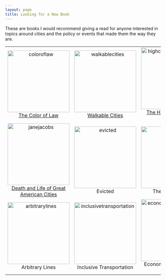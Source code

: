 ```yaml
---
layout: page
title: Looking for a New Book
---
```


These are books I would recommend giving a read for anyone interested in topics around cities and the policy or events that made them the way they are.

| | | |
|:-------------------------:|:-------------------------:|:-------------------------:|
|<img width="200" alt="coloroflaw" src="https://upload.wikimedia.org/wikipedia/en/4/4e/The_Color_of_Law_%28book_cover%29.jpg?20210727215704">  [The Color of Law](https://en.wikipedia.org/wiki/The_Color_of_Law) |  <img width="200" alt="walkablecities" src="https://books.google.com/books/content?id=DM8AsqteissC&printsec=frontcover&img=1&zoom=1&edge=curl&imgtk=AFLRE72zrxmt2-Cx3hTpHFDK_IEIt_QFXkLaxwtnVN2VM-wPhvqaEbZTRSBn-X1toUgNFsIZt3emgfE1iyqPpPE1OOBkvz0SW8LvamIMB-j6rE2QX-kFYvYmlvdZtdkklCAYinTa1hg5"> [Walkable Cities](https://books.google.com/books/about/Walkable_City.html?id=DM8AsqteissC&source=kp_book_description) |<img width="200" alt="highcostof freeparking" src="https://upload.wikimedia.org/wikipedia/en/3/3e/The_High_Cost_of_Free_Parking.jpg"> [The High Cost of Free Parking](https://en.wikipedia.org/wiki/The_High_Cost_of_Free_Parking)|
|<img width="200" alt="janejacobs" src="https://upload.wikimedia.org/wikipedia/commons/2/21/DeathAndLife.JPG"> [Death and Life of Great American Cities](https://en.wikipedia.org/wiki/The_Death_and_Life_of_Great_American_Cities) |  <img width="200" alt="evicted" src="https://upload.wikimedia.org/wikipedia/en/1/1c/Evicted_%28Matthew_Desmond%29.png"> Evicted |<img width="200" alt="dividedcity" src="https://islandpress.org/files/9781610917810.jpg"> The Divided City|
|<img width="200" alt="arbitrarylines" src="https://books.google.com/books/publisher/content?id=WWlnEAAAQBAJ&printsec=frontcover&img=1&zoom=1&edge=curl&imgtk=AFLRE71m0q_NAblZ-_-oL-n7lLP_-dm1Qwa1YxKiXj2c_nZYJ3Kz6f96_XsC4KLG9r03DV-axH54wXU3uR08x7O8PO2AckJQYuxMnYnHAWxAmvJAF3cXMZdjHT3ws9dthuhPLw8WkZzi"> Arbitrary Lines |  <img width="200" alt="inclusivetransportation" src="https://islandpress.org/files/9781642832099.jpg"> Inclusive Transportation |<img width="200" alt="economicsofgoodandevil" src="https://images-us.bookshop.org/ingram/9780199322183.jpg?height=500&v=v2"> Economics of Good and Evil|